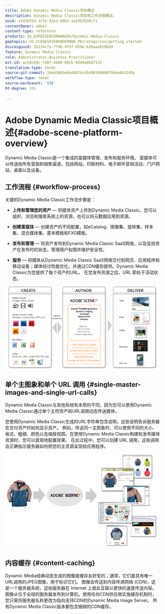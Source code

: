 ```yaml
---
title: Adobe Dynamic Media Classic项目概述
description: Dynamic Media Classic项目和工作流程概述。
uuid: e7d3bfb3-1cfe-43ea-b862-aae3b3928c71
contentOwner: admin
content-type: reference
products: SG_EXPERIENCEMANAGER/Dynamic-Media-Classic
geptopics: SG_SCENESEVENONDEMAND_PK/categories/getting_started
discoiquuid: 2b134cfa-7f46-4f5f-959e-b30aae610bb9
feature: Dynamic Media Classic
role: Administrator,Business Practitioner
exl-id: ac50cb9c-fd87-4608-80cb-8d40a0b8f131
translation-type: tm+mt
source-git-commit: 1beb30b9eda4487dcd549034906079dee0b3149a
workflow-type: tm+mt
source-wordcount: '436'
ht-degree: 31%

---
```


# Adobe Dynamic Media Classic项目概述{#adobe-scene-platform-overview}

Dynamic Media Classic是一个集成的富媒体管理、发布和服务环境。 富媒体可以传送给所有营销和销售渠道，包括网站，印刷材料、电子邮件营销活动、门户网站、桌面以及设备。

## 工作流程 {#workflow-process}

关键的Dynamic Media Classic工作流步骤是：

* **上传和管理您的资产**  — 将媒体资产上传到Dynamic Media Classic。您可以组织、浏览和搜索系统上的资源，也可以将元数据应用到资源。

* **创建富媒体**  — 创建资产的不同配置，如eCatalog、图像集、旋转集、样本集、混合媒体集、基本模板和FXG模板。

* **发布和管理**  — 将资产发布到Dynamic Media Classic SaaS网络，以及监视资产在发布时的状态，管理用户权限并维护安全性。

* **服务**  — 将媒体从Dynamic Media Classic SaaS网络交付到网页、应用程序和移动设备；媒体经过性能优化，并通过CDN缓存提供。Dynamic Media Classic为您提供了每个资产的URL。 在您发布资源之后，URL 即处于活动状态。

![Dynamic Media Classic工作流程](/help/assets/gs_workflow.png)

## 单个主图象和单个 URL 调用 {#single-master-images-and-single-url-calls}

Dynamic Media Classic与其他系统有本质的不同，因为您可以使用Dynamic Media Classic通过单个主控资产和URL调用动态传送媒体。

您使用Dynamic Media Classic生成的URL字符串包含说明，这些说明告诉服务器在交付资产时如何显示资产。 例如，传送同一主图象时，可以使用不同的大小、格式、粗细、颜色以及缩放视图。在使用Dynamic Media Classic构建和发布媒体资源时，您可以直观地配置效果。 在此过程中，您可以创建 URL 调用，这些调用会正确指示服务器如何把您的主资源呈现给应用程序。

![Dynamic Media Classic可以将相同的主控图像以不同的大小和格式提供给不同媒体。](/help/assets/gs_dynamic_publishing.png)

## 内容缓存 {#content-caching}

Dynamic Media经典动态生成的图像是缓存友好型的；通常，它们是具有唯一URL调用的JPEG图像，用于标识它们。 图像会传送到内容传递网络 (CDN)，这是一个服务器系统，这些服务器在 Internet 上彼此互联以更快的速度传送内容。图像从位于全球的服务器发布到计算机。使用任何CDN供应商实施缓存机制时，您只需将服务器名称更改为指向支持CDN的Dynamic Media Image Server。 所有Dynamic Media Classic版本都包含捆绑的CDN缓存。
